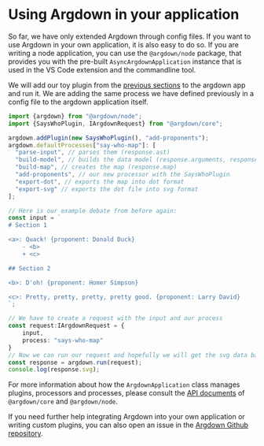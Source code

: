 # Using Argdown in your application

So far, we have only extended Argdown through config files. If you want to use Argdown in your own application, it is also easy to do so. If you are writing a node application, you can use the `@argdown/node` package, that provides you with the pre-built `AsyncArgdownApplication` instance that is used in the VS Code extension and the commandline tool.

We will add our toy plugin from the [previous sections](/guide/writing-custom-plugins.html) to the argdown app and run it. We are adding the same process we have defined previously in a config file to the argdown application itself.

```typescript
import {argdown} from "@argdown/node";
import {SaysWhoPlugin, IArgdownRequest} from "@argdown/core";

argdown.addPlugin(new SaysWhoPlugin(), "add-proponents");
argdown.defaultProcesses["say-who-map"]: [
  "parse-input", // parses them (response.ast)
  "build-model", // builds the data model (response.arguments, response.statements...)
  "build-map", // creates the map (response.map)
  "add-proponents", // our new processor with the SaysWhoPlugin
  "export-dot", // exports the map into dot format
  "export-svg" // exports the dot file into svg format
];

// Here is our example debate from before again:
const input = `
# Section 1

<a>: Quack! {proponent: Donald Duck}
    - <b>
    + <c>

## Section 2

<b>: D'oh! {proponent: Homer Simpson}

<c>: Pretty, pretty, pretty, pretty good. {proponent: Larry David}
`;

// We have to create a request with the input and our process
const request:IArgdownRequest = {
    input,
    process: "says-who-map"
}
// Now we can run our request and hopefully we will get the svg data back:
const response = argdown.run(request);
console.log(response.svg);
```

For more information about how the `ArgdownApplication` class manages plugins, processors and processes, please consult the [API documents](/api/) of `@argdown/core` and `@argdown/node`.

If you need further help integrating Argdown into your own application or writing custom plugins, you can also open an issue in the [Argdown Github repository](https://github.com/christianvoigt/argdown/issues). 